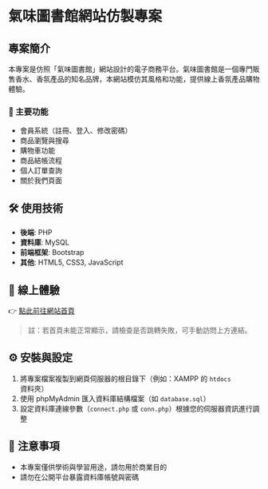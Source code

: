 # 氣味圖書館網站仿製專案

## 專案簡介
本專案是仿照「氣味圖書館」網站設計的電子商務平台。氣味圖書館是一個專門販售香水、香氛產品的知名品牌，本網站模仿其風格和功能，提供線上香氛產品購物體驗。

### 🔑 主要功能
- 會員系統（註冊、登入、修改密碼）
- 商品瀏覽與搜尋
- 購物車功能
- 商品結帳流程
- 個人訂單查詢
- 關於我們頁面

## 🛠 使用技術
- **後端**: PHP
- **資料庫**: MySQL
- **前端框架**: Bootstrap
- **其他**: HTML5, CSS3, JavaScript

## 🚀 線上體驗
👉 [點此前往網站首頁](https://php-web.infinityfreeapp.com/homepage%E9%A6%96%E9%A0%81.php)

> 註：若首頁未能正常顯示，請檢查是否跳轉失敗，可手動訪問上方連結。

## ⚙️ 安裝與設定
1. 將專案檔案複製到網頁伺服器的根目錄下（例如：XAMPP 的 `htdocs` 資料夾）
2. 使用 phpMyAdmin 匯入資料庫結構檔案（如 `database.sql`）
3. 設定資料庫連線參數（`connect.php` 或 `conn.php`）根據您的伺服器資訊進行調整

## 📌 注意事項
- 本專案僅供學術與學習用途，請勿用於商業目的
- 請勿在公開平台暴露資料庫帳號與密碼
